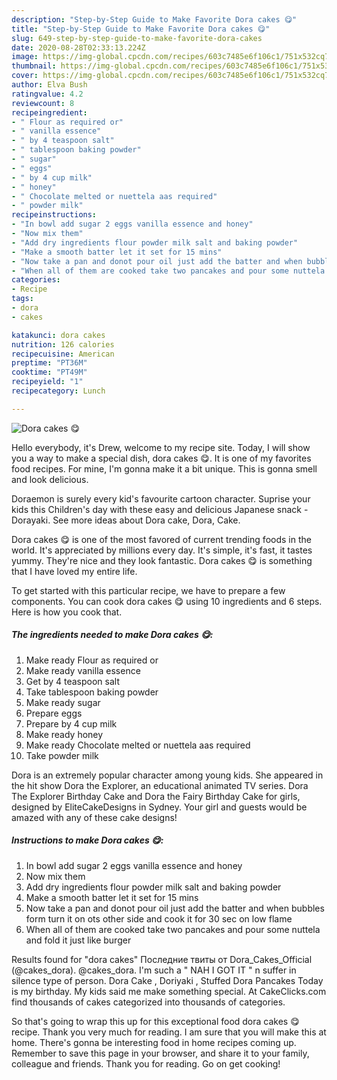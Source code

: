 ```yaml
---
description: "Step-by-Step Guide to Make Favorite Dora cakes 😋"
title: "Step-by-Step Guide to Make Favorite Dora cakes 😋"
slug: 649-step-by-step-guide-to-make-favorite-dora-cakes
date: 2020-08-28T02:33:13.224Z
image: https://img-global.cpcdn.com/recipes/603c7485e6f106c1/751x532cq70/dora-cakes-😋-recipe-main-photo.jpg
thumbnail: https://img-global.cpcdn.com/recipes/603c7485e6f106c1/751x532cq70/dora-cakes-😋-recipe-main-photo.jpg
cover: https://img-global.cpcdn.com/recipes/603c7485e6f106c1/751x532cq70/dora-cakes-😋-recipe-main-photo.jpg
author: Elva Bush
ratingvalue: 4.2
reviewcount: 8
recipeingredient:
- " Flour as required or"
- " vanilla essence"
- " by 4 teaspoon salt"
- " tablespoon baking powder"
- " sugar"
- " eggs"
- " by 4 cup milk"
- " honey"
- " Chocolate melted or nuettela aas required"
- " powder milk"
recipeinstructions:
- "In bowl add sugar 2 eggs vanilla essence and honey"
- "Now mix them"
- "Add dry ingredients flour powder milk salt and baking powder"
- "Make a smooth batter let it set for 15 mins"
- "Now take a pan and donot pour oil just add the batter and when bubbles form turn it on ots other side and cook it for 30 sec on low flame"
- "When all of them are cooked take two pancakes and pour some nuttela and fold it just like burger"
categories:
- Recipe
tags:
- dora
- cakes

katakunci: dora cakes 
nutrition: 126 calories
recipecuisine: American
preptime: "PT36M"
cooktime: "PT49M"
recipeyield: "1"
recipecategory: Lunch

---
```



![Dora cakes 😋](https://img-global.cpcdn.com/recipes/603c7485e6f106c1/751x532cq70/dora-cakes-😋-recipe-main-photo.jpg)

Hello everybody, it's Drew, welcome to my recipe site. Today, I will show you a way to make a special dish, dora cakes 😋. It is one of my favorites food recipes. For mine, I'm gonna make it a bit unique. This is gonna smell and look delicious.

Doraemon is surely every kid&#39;s favourite cartoon character. Suprise your kids this Children&#39;s day with these easy and delicious Japanese snack - Dorayaki. See more ideas about Dora cake, Dora, Cake.

Dora cakes 😋 is one of the most favored of current trending foods in the world. It's appreciated by millions every day. It's simple, it's fast, it tastes yummy. They're nice and they look fantastic. Dora cakes 😋 is something that I have loved my entire life.


To get started with this particular recipe, we have to prepare a few components. You can cook dora cakes 😋 using 10 ingredients and 6 steps. Here is how you cook that.

<!--inarticleads1-->

##### The ingredients needed to make Dora cakes 😋:

1. Make ready  Flour as required or
1. Make ready  vanilla essence
1. Get  by 4 teaspoon salt
1. Take  tablespoon baking powder
1. Make ready  sugar
1. Prepare  eggs
1. Prepare  by 4 cup milk
1. Make ready  honey
1. Make ready  Chocolate melted or nuettela aas required
1. Take  powder milk


Dora is an extremely popular character among young kids. She appeared in the hit show Dora the Explorer, an educational animated TV series. Dora The Explorer Birthday Cake and Dora the Fairy Birthday Cake for girls, designed by EliteCakeDesigns in Sydney. Your girl and guests would be amazed with any of these cake designs! 

<!--inarticleads2-->

##### Instructions to make Dora cakes 😋:

1. In bowl add sugar 2 eggs vanilla essence and honey
1. Now mix them
1. Add dry ingredients flour powder milk salt and baking powder
1. Make a smooth batter let it set for 15 mins
1. Now take a pan and donot pour oil just add the batter and when bubbles form turn it on ots other side and cook it for 30 sec on low flame
1. When all of them are cooked take two pancakes and pour some nuttela and fold it just like burger


Results found for &#34;dora cakes&#34; Последние твиты от Dora_Cakes_Official (@cakes_dora). @cakes_dora. I&#39;m such a &#34; NAH I GOT IT &#34; n suffer in silence type of person. Dora Cake , Doriyaki , Stuffed Dora Pancakes Today is my birthday. My kids said me make something special. At CakeClicks.com find thousands of cakes categorized into thousands of categories. 

So that's going to wrap this up for this exceptional food dora cakes 😋 recipe. Thank you very much for reading. I am sure that you will make this at home. There's gonna be interesting food in home recipes coming up. Remember to save this page in your browser, and share it to your family, colleague and friends. Thank you for reading. Go on get cooking!
